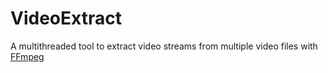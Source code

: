 # VideoExtract

A multithreaded tool to extract video streams from multiple video files with [FFmpeg](https://github.com/FFmpeg/FFmpeg)
